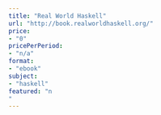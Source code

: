 ```yaml
---
title: "Real World Haskell"
url: "http://book.realworldhaskell.org/"
price: 
- "0"
pricePerPeriod: 
- "n/a"
format: 
- "ebook"
subject: 
- "haskell"
featured: "n"
---
```

